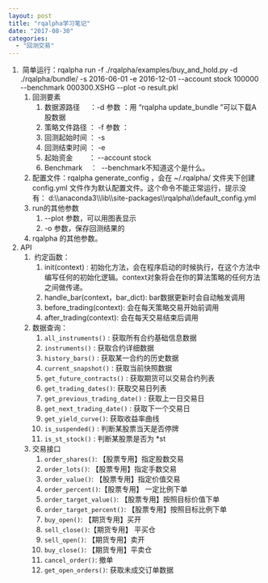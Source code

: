 ```yaml
---
layout: post
title: "rqalpha学习笔记"
date: "2017-08-30"
categories: 
  - "回测交易"
---
```


1.  简单运行：rqalpha run -f ./rqalpha/examples/buy\_and\_hold.py -d ./rqalpha/bundle/ -s 2016-06-01 -e 2016-12-01 --account stock 100000 --benchmark 000300.XSHG --plot -o result.pkl
    1. 回测要素
        1. 数据源路径     ：-d 参数 ：用 “rqalpha update\_bundle ”可以下载A股数据
        2. 策略文件路径 ： -f 参数 ：
        3. 回测起始时间 ： -s
        4. 回测结束时间 ： -e
        5. 起始资金        ： --account stock
        6. Benchmark    ：  --benchmark不知道这个是什么。
    2. 配置文件：rqalpha generate\_config ，会在 ~/.rqalpha/ 文件夹下创建 config.yml 文件作为默认配置文件。这个命令不能正常运行，提示没有： d:\\\\anaconda3\\\\lib\\\\site-packages\\\\rqalpha\\\\default\_config.yml
    3. run的其他参数
        1. \--plot 参数，可以用图表显示
        2. \-o 参数，保存回测结果的
    4. rqalpha 的其他参数。
2. API
    1.  约定函数：
        1. init(context) : 初始化方法，会在程序启动的时候执行，在这个方法中编写任何的初始化逻辑。context对象将会在你的算法策略的任何方法之间做传递。
        2. handle\_bar(context，bar\_dict): bar数据更新时会自动触发调用
        3. before\_trading(context): 会在每天策略交易开始前调用
        4. after\_trading(context): 会在每天交易结束后调用
    2. 数据查询：
        1. `all_instruments()` : 获取所有合约基础信息数据
        2. `instruments()` : 获取合约详细数据
        3. `history_bars()` : 获取某一合约的历史数据
        4. `current_snapshot()` : 获取当前快照数据
        5. `get_future_contracts()` : 获取期货可以交易合约列表
        6. `get_trading_dates()`: 获取交易日列表
        7. `get_previous_trading_date()` : 获取上一日交易日
        8. `get_next_trading_date()` : 获取下一个交易日
        9. `get_yield_curve()`: 获取收益率曲线
        10. `is_suspended()` : 判断某股票当天是否停牌
        11. `is_st_stock()` : 判断某股票是否为 \*st
    3. 交易接口
        1. `order_shares()`: 【股票专用】指定股数交易
        2. `order_lots()`: 【股票专用】指定手数交易
        3. `order_value()`: 【股票专用】指定价值交易
        4. `order_percent()`:【股票专用】 一定比例下单
        5. `order_target_value()`: 【股票专用】按照目标价值下单
        6. `order_target_percent()`: 【股票专用】按照目标比例下单
        7. `buy_open()`: 【期货专用】买开
        8. `sell_close()`:【期货专用】 平买仓
        9. `sell_open()`: 【期货专用】卖开
        10. `buy_close()`: 【期货专用】平卖仓
        11. `cancel_order()`: 撤单
        12. `get_open_orders()`: 获取未成交订单数据
